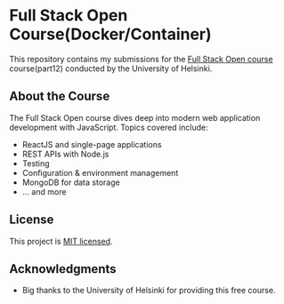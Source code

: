 # Full Stack Open Course(Docker/Container)

This repository contains my submissions for the [Full Stack Open course](https://fullstackopen.com) course(part12) conducted by the University of Helsinki.

## About the Course

The Full Stack Open course dives deep into modern web application development with JavaScript. Topics covered include:

- ReactJS and single-page applications
- REST APIs with Node.js
- Testing
- Configuration & environment management
- MongoDB for data storage
- ... and more

## License

This project is [MIT licensed](./LICENSE).

## Acknowledgments

- Big thanks to the University of Helsinki for providing this free course.

